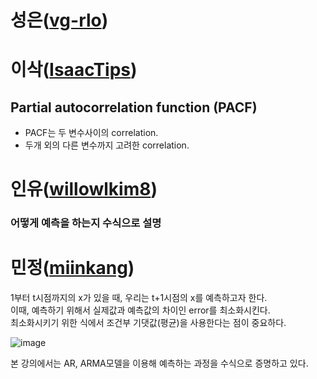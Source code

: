# 성은([vg-rlo](https://github.com/vg-rlo))
# 이삭([IsaacTips](https://github.com/IsaacTips))

## Partial autocorrelation function (PACF)
* PACF는 두 변수사이의 correlation.
* 두개 외의 다른 변수까지 고려한 correlation.

# 인유([willowlkim8](https://github.com/willowkim8))

### 어떻게 예측을 하는지 수식으로 설명

# 민정([miinkang](https://github.com/miinkang))
1부터 t시점까지의 x가 있을 때, 우리는 t+1시점의 x를 예측하고자 한다.    
이때, 예측하기 위해서 실제값과 예측값의 차이인 error를 최소화시킨다.   
최소화시키기 위한 식에서 조건부 기댓값(평균)을 사용한다는 점이 중요하다.   

![image](https://user-images.githubusercontent.com/68461606/124343265-27772900-dc05-11eb-8f5d-282705865888.png)


본 강의에서는 AR, ARMA모델을 이용해 예측하는 과정을 수식으로 증명하고 있다. 
